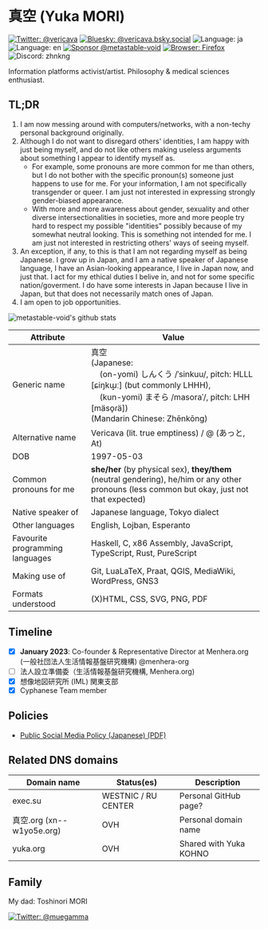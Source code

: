 # 真空 (Yuka MORI)

[![Twitter: @vericava](https://img.shields.io/badge/Twitter-@vericava-blue)](https://twitter.com/intent/user?user_id=847315328744865793)
[![Bluesky: @vericava.bsky.social](https://img.shields.io/badge/Bluesky-@vericava.bsky.social-blue)](https://bsky.app/profile/vericava.bsky.social)
![Language: ja](https://img.shields.io/badge/lang-ja-blue)
![Language: en](https://img.shields.io/badge/lang-en-green)
[![Sponsor @metastable-void](https://img.shields.io/github/sponsors/metastable-void)](https://github.com/sponsors/metastable-void)
[![Browser: Firefox](https://img.shields.io/badge/Browser-Firefox-orange)](https://www.mozilla.org/en-US/firefox/new/)
![Discord: zhnkng](https://img.shields.io/badge/Discord-zhnkng-blue)

Information platforms activist/artist. Philosophy & medical sciences enthusiast.

## TL;DR

1. I am now messing around with computers/networks, with a non-techy personal background originally.
1. Although I do not want to disregard others' identities, I am happy with just being myself, and do not like others making useless arguments about something I appear to identify myself as.
   - For example, some pronouns are more common for me than others, but I do not bother with the specific pronoun(s) someone just happens to use for me. For your information, I am not specifically transgender or queer. I am just not interested in expressing strongly gender-biased appearance.
   - With more and more awareness about gender, sexuality and other diverse intersectionalities in societies, more and more people try hard to respect my possible "identities" possibly because of my somewhat neutral looking. This is something not intended for me. I am just not interested in restricting others' ways of seeing myself.
1. An exception, if any, to this is that I am not regarding myself as being Japanese. I grow up in Japan, and I am a native speaker of Japanese language, I have an Asian-looking appearance, I live in Japan now, and just that. I act for my ethical duties I belive in, and not for some specific nation/goverment. I do have some interests in Japan because I live in Japan, but that does not necessarily match ones of Japan.
1. I am open to job opportunities.

![metastable-void's github stats](https://github-readme-stats.vercel.app/api?username=metastable-void&show_icons=true&title_color=fff&icon_color=79ff97&text_color=9f9f9f&bg_color=151515)

Attribute | Value
----------|-------
Generic name | 真空 <br>(Japanese: <br>&nbsp;&nbsp;&nbsp;&nbsp;(on-yomi) しんくう /ˈsinkuu/, pitch: HLLL \[ɕiŋkɯ̟ː\] (but commonly LHHH), <br>&nbsp;&nbsp;&nbsp;&nbsp;(kun-yomi) まそら /masoraˈ/, pitch: LHH \[mäso̞ɾä\]) <br>(Mandarin Chinese: Zhēnkōng)
Alternative name | Vericava (lit. true emptiness) / @ (あっと, At)
DOB | 1997-05-03
Common pronouns for me | **she/her** (by physical sex), **they/them** (neutral gendering), he/him or any other pronouns (less common but okay, just not that expected)
Native speaker of | Japanese language, Tokyo dialect
Other languages | English, Lojban, Esperanto
Favourite programming languages | Haskell, C, x86 Assembly, JavaScript, TypeScript, Rust, PureScript
Making use of | Git, LuaLaTeX, Praat, QGIS, MediaWiki, WordPress, GNS3
Formats understood | (X)HTML, CSS, SVG, PNG, PDF

## Timeline

- [x] **January 2023**: Co-founder & Representative Director at Menhera.org (一般社団法人生活情報基盤研究機構) @menhera-org
- [ ] 法人設立準備委（生活情報基盤研究機構, Menhera.org)
- [x] 想像地図研究所 (IML) 関東支部
- [x] Cyphanese Team member

## Policies
- [Public Social Media Policy (Japanese) (PDF)](https://raw.githubusercontent.com/around30pt/social-id/main/public-social-id.pdf)

## Related DNS domains

Domain name | Status(es) | Description
------------|------------|-------------
exec.su | WESTNIC / RU CENTER | Personal GitHub page?
真空.org (xn--w1yo5e.org) | OVH | Personal domain name
yuka.org | OVH | Shared with Yuka KOHNO

## Family

My dad: Toshinori MORI

[![Twitter: @muegamma](https://img.shields.io/badge/Twitter-@muegamma-blue)](https://twitter.com/intent/user?user_id=65528880)

